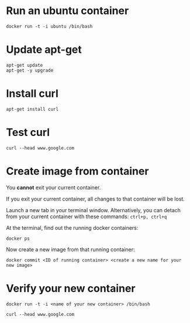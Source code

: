 # Run an ubuntu container

```
docker run -t -i ubuntu /bin/bash
```

# Update apt-get

```
apt-get update
apt-get -y upgrade
```

# Install curl

```
apt-get install curl
```

# Test curl

```
curl --head www.google.com
```

# Create image from container

You **cannot** exit your current container.

If you exit your current container, all changes to that container will be lost.

Launch a new tab in your terminal window. Alternatively, you can detach from your current container with these commands:  ```ctrl+p, ctrl+q```

At the terminal, find out the running docker containers:

```
docker ps
```

Now create a new image from that running container:

```
docker commit <ID of running container> <create a new name for your new image>
```

# Verify your new container

```
docker run -t -i <name of your new container> /bin/bash
```

```
curl --head www.google.com
```